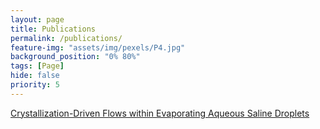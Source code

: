 ```yaml
---
layout: page
title: Publications
permalink: /publications/
feature-img: "assets/img/pexels/P4.jpg"
background_position: "0% 80%"
tags: [Page]
hide: false
priority: 5
---
```


[Crystallization-Driven Flows within Evaporating Aqueous Saline Droplets](https://pubs.acs.org/doi/abs/10.1021/acs.langmuir.0c00576)
